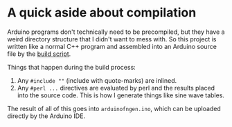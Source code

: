 # A quick aside about compilation
Arduino programs don't technically need to be precompiled, but they have a
weird directory structure that I didn't want to mess with. So this project is
written like a normal C++ program and assembled into an Arduino source file by
the [build script](../build).

Things that happen during the build process:

1. Any `#include ""` (include with quote-marks) are inlined.
2. Any `#perl ...` directives are evaluated by perl and the results placed into
   the source code. This is how I generate things like sine wave tables.

The result of all of this goes into `arduinofngen.ino`, which can be uploaded
directly by the Arduino IDE.
